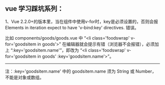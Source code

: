 
## vue 学习踩坑系列：

1、Vue 2.2.0+的版本里，当在组件中使用v-for时，key是必须设置的，否则会报 Elements in iteration expect to have 'v-bind:key' directives. 错误。

比如 components/goods/goods.vue 中 “\<li class='foodswrap' v-for='goodsitem in goods'\>” 在编辑器就会提示有错（浏览器不会报错），必须加上 “:key='goodsitem.name'”，即改为 “\<li class='foodswrap' v-for='goodsitem in goods' :key='goodsitem.name'\>”。

---
注：:key='goodsitem.name' 中的 goodsitem.name 须为 String 或 Number，不能是对象或数组。